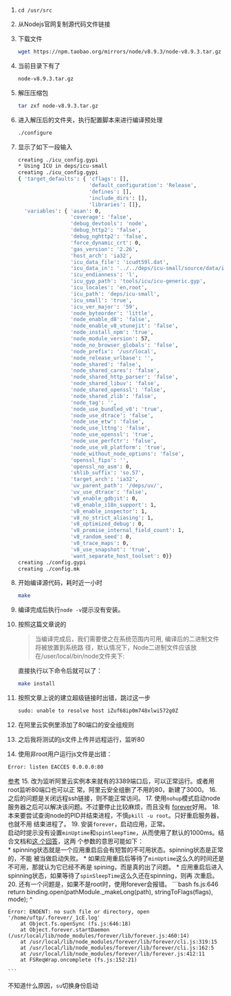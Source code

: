 
1. `cd /usr/src`
2. 从Nodejs官网复制源代码文件链接
3. 下载文件
    ```bash
    wget https://npm.taobao.org/mirrors/node/v8.9.3/node-v8.9.3.tar.gz
    ```
4. 当前目录下有了
    ```bash
    node-v8.9.3.tar.gz
    ```
5. 解压压缩包
    ```bash
    tar zxf node-v8.9.3.tar.gz
    ```
6. 进入解压后的文件夹，执行配置脚本来进行编译预处理
    ```bash
    ./configure
    ```  
7. 显示了如下一段输入
    ```bash
    creating ./icu_config.gypi
    * Using ICU in deps/icu-small
    creating ./icu_config.gypi
    { 'target_defaults': { 'cflags': [],
                           'default_configuration': 'Release',
                           'defines': [],
                           'include_dirs': [],
                           'libraries': []},
      'variables': { 'asan': 0,
                     'coverage': 'false',
                     'debug_devtools': 'node',
                     'debug_http2': 'false',
                     'debug_nghttp2': 'false',
                     'force_dynamic_crt': 0,
                     'gas_version': '2.26',
                     'host_arch': 'ia32',
                     'icu_data_file': 'icudt59l.dat',
                     'icu_data_in': '../../deps/icu-small/source/data/in/icudt59l.da                                            t',
                     'icu_endianness': 'l',
                     'icu_gyp_path': 'tools/icu/icu-generic.gyp',
                     'icu_locales': 'en,root',
                     'icu_path': 'deps/icu-small',
                     'icu_small': 'true',
                     'icu_ver_major': '59',
                     'node_byteorder': 'little',
                     'node_enable_d8': 'false',
                     'node_enable_v8_vtunejit': 'false',
                     'node_install_npm': 'true',
                     'node_module_version': 57,
                     'node_no_browser_globals': 'false',
                     'node_prefix': '/usr/local',
                     'node_release_urlbase': '',
                     'node_shared': 'false',
                     'node_shared_cares': 'false',
                     'node_shared_http_parser': 'false',
                     'node_shared_libuv': 'false',
                     'node_shared_openssl': 'false',
                     'node_shared_zlib': 'false',
                     'node_tag': '',
                     'node_use_bundled_v8': 'true',
                     'node_use_dtrace': 'false',
                     'node_use_etw': 'false',
                     'node_use_lttng': 'false',
                     'node_use_openssl': 'true',
                     'node_use_perfctr': 'false',
                     'node_use_v8_platform': 'true',
                     'node_without_node_options': 'false',
                     'openssl_fips': '',
                     'openssl_no_asm': 0,
                     'shlib_suffix': 'so.57',
                     'target_arch': 'ia32',
                     'uv_parent_path': '/deps/uv/',
                     'uv_use_dtrace': 'false',
                     'v8_enable_gdbjit': 0,
                     'v8_enable_i18n_support': 1,
                     'v8_enable_inspector': 1,
                     'v8_no_strict_aliasing': 1,
                     'v8_optimized_debug': 0,
                     'v8_promise_internal_field_count': 1,
                     'v8_random_seed': 0,
                     'v8_trace_maps': 0,
                     'v8_use_snapshot': 'true',
                     'want_separate_host_toolset': 0}}
    creating ./config.gypi
    creating ./config.mk
    ```
8. 开始编译源代码，耗时近一小时
    ```bash
    make
    ```
9. 编译完成后执行`node -v`提示没有安装。
10. 按照这篇文章说的
    > 当编译完成后，我们需要使之在系统范围内可用, 编译后的二进制文件将被放置到系统路
    > 径，默认情况下，Node二进制文件应该放在/user/local/bin/node文件夹下:  

    直接执行以下命令后就可以了：
    ```bash
    make install
    ```
11. 按照文章上说的建立超级链接时出错，跳过这一步
    ```bash
    sudo: unable to resolve host iZuf68ip0m748xlwi572g0Z
    ```
12. 在阿里云实例里添加了80端口的安全组规则
13. 之后我将测试的js文件上传并远程运行，监听80
14. 使用非root用户运行js文件是出错：
```bash
Error: listen EACCES 0.0.0.0:80
```
[参考](https://stackoverflow.com/questions/35068712/error-listen-eacces-0-0-0-080-osx-node-js)
15. 改为监听阿里云实例本来就有的3389端口后，可以正常运行。或者用root监听80端口也可以正
常。阿里云安全组删了不用的80，新建了3000。
16. 之后的问题是关闭远程ssh链接，则不能正常访问。
17. 使用`nohup`模式启动node服务器之后可以解决该问题。不过要停止比较麻烦，而且没有
[forever](https://github.com/foreverjs/forever)好用。
18. 本来要尝试查询node的PID并结束进程，不慎`pkill -u root`。只好重启服务器，也就不用
结束进程了。
19. 安装`forever`，启动应用，正常。  
启动时提示没有设置`minUptime`和`spinSleepTime`，从而使用了默认的1000ms。结合文档和[这
个回答](https://stackoverflow.com/questions/18390870/what-is-the-minuptime)，这两
个参数的意思可能如下：  
    * spinning状态就是一个应用重启后会有短暂的不可用状态。spinning状态是正常的，不能
    被当做启动失败。
    * 如果应用重启后等待了`minUptime`这么久的时间还是不可用，那就认为它已经不再是
    spining，而是真的出了问题。
    * 应用重启后进入spinning状态，如果等待了`spinSleepTime`这么久还在spinning，则再
    次重启。
20. 还有一个问题是，如果不是root时，使用forever会报错。
    ```bash
    fs.js:646
      return binding.open(pathModule._makeLong(path), stringToFlags(flags), mode);
                     ^

    Error: ENOENT: no such file or directory, open '/home/uftp/.forever/_1cE.log'
        at Object.fs.openSync (fs.js:646:18)
        at Object.forever.startDaemon (/usr/local/lib/node_modules/forever/lib/forever.js:460:14)
        at /usr/local/lib/node_modules/forever/lib/forever/cli.js:319:15
        at /usr/local/lib/node_modules/forever/lib/forever/cli.js:162:5
        at /usr/local/lib/node_modules/forever/lib/forever.js:412:11
        at FSReqWrap.oncomplete (fs.js:152:21)

    ```
不知道什么原因，`su`切换身份启动
